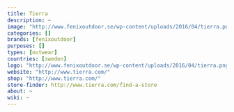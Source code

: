 ```yaml
---
title: Tierra
description: ~
image: "http://www.fenixoutdoor.se/wp-content/uploads/2016/04/tierra.png"
categories: []
brands: [fenixoutdoor]
purposes: []
types: [outwear]
countries: [sweden]
logo: "http://www.fenixoutdoor.se/wp-content/uploads/2016/04/tierra.png"
website: "http://www.tierra.com/"
shop: "http://www.tierra.com/"
store-finder: http://www.tierra.com/find-a-store
about: ~
wiki: ~
---
```

